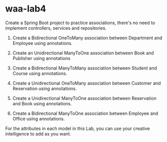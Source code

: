 # waa-lab4

Create a Spring Boot project to practice associations, there's no need to implement controllers, services and repositories.

1. Create a Bidirectional OneToMany association between Department and Employee using annotations.

2. Create an Unidirectional ManyToOne association between Book and Publisher using annotations

3. Create a Bidirectional ManyToMany association between Student and Course using annotations. 

4. Create a Unidirectional OneToMany association between Customer and Reservation using annotations.

5. Create a Unidirectional ManyToOne association between Reservation and Book using annotations.

6. Create a Bidirectional ManyToOne association between Employee and Office using annotations.

For the attributes in each model in this Lab, you can use your creative intelligence to add as you want.
